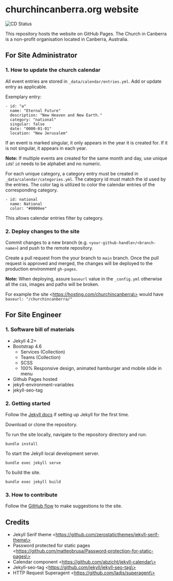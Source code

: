 # churchincanberra.org website

![CD Status](https://github.com/churchincanberra/churchincanberra.github.io/actions/workflows/jekyll.yml/badge.svg)

This repository hosts the website on GitHub Pages. The Church in Canberra is a non-profit organisation located in Canberra, Australia.

## For Site Administrator

### 1\. How to update the church calendar

All event entries are stored in `_data/calendar/entries.yml`. Add or update entry as applicable.

Exemplary entry:

```
- id: "a"
  name: "Eternal Future"
  description: "New Heaven and New Earth."
  category: "national"
  singular: false
  date: "0000-01-01"
  location: "New Jerusalem"
```

If an event is marked singular, it only appears in the year it is created for. If it is not singular, it appears in each year.

**Note:** If multiple events are created for the same month and day, use unique `id`s! `id` needs to be alphabet and no numeric.

For each unique category, a category entry must be created in `_data/calendar/categories.yml`. The category id must match the id used by the entries. The color tag is utilized to color the calendar entries of the corresponding category.

```
- id: national
  name: National
  color: "#0000ee"
```

This allows calendar entries filter by category.

### 2\. Deploy changes to the site

Commit changes to a new branch (e.g. `<your-github-handle>/<branch-name>`) and push to the remote repository.

Create a pull request from the your branch to `main` branch. Once the pull request is approved and merged, the changes will be deployed to the production environment `gh-pages`.

**Note:** When deploying, assure `baseurl` value in the `_config.yml` otherwise all the css, images and paths will be broken.

For example the site \<https://hosting.com/churchincanberra\> would have `baseurl: "/churchincanberra/"`


## For Site Engineer

### 1\. Software bill of materials

- Jekyll 4.2+
- Bootstrap 4.6
  - Services (Collection)
  - Teams (Collection)
  - SCSS
  - 100% Responsive design, animated hamburger and mobile slide in menu
- Github Pages hosted
- jekyll-environment-variables
- jekyll-seo-tag

### 2\. Getting started

Follow the [Jekyll docs](https://jekyllrb.com/docs/installation/) if setting up Jekyll for the first time.

Download or clone the repository.

To run the site locally, navigate to the repository directory and run:

```
bundle install
```

To start the Jekyll local development server.

```
bundle exec jekyll serve
```

To build the site.

```
bundle exec jekyll build
```

### 3\. How to contribute

Follow the [GitHub flow](https://docs.github.com/en/get-started/quickstart/github-flow) to make suggestions to the site.



## Credits

- Jekyll Serif theme \<https://github.com/zerostaticthemes/jekyll-serif-theme\>
- Password protected for static pages \<https://github.com/matteobrusa/Password-protection-for-static-pages\>
- Calendar component \<https://github.com/abzicht/jekyll-calendar\>
- Jekyll-seo-tag \<https://github.com/jekyll/jekyll-seo-tag\>
- HTTP Request Superagent \<https://github.com/ladjs/superagent\>
